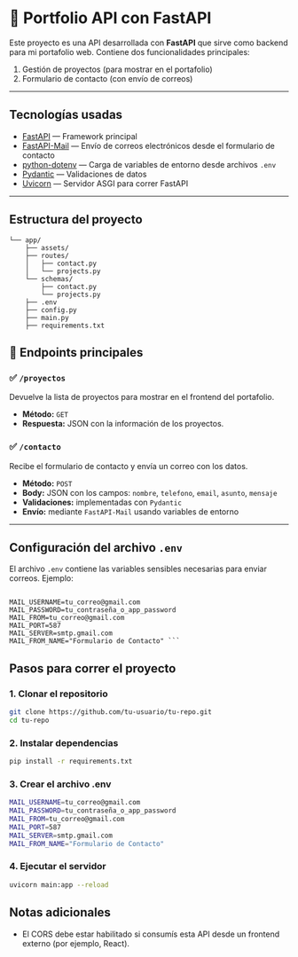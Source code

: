 # 💼 Portfolio API con FastAPI

Este proyecto es una API desarrollada con **FastAPI** que sirve como backend para mi portafolio web. Contiene dos funcionalidades principales:

1.  Gestión de proyectos (para mostrar en el portafolio)
2.  Formulario de contacto (con envío de correos)

---

##  Tecnologías usadas

- [FastAPI](https://fastapi.tiangolo.com/) — Framework principal
- [FastAPI-Mail](https://github.com/sabuhish/fastapi-mail) — Envío de correos electrónicos desde el formulario de contacto
- [python-dotenv](https://pypi.org/project/python-dotenv/) — Carga de variables de entorno desde archivos `.env`
- [Pydantic](https://docs.pydantic.dev/) — Validaciones de datos
- [Uvicorn](https://www.uvicorn.org/) — Servidor ASGI para correr FastAPI

---
## Estructura del proyecto
```
└── app/
    ├── assets/
    ├── routes/
    │   ├── contact.py
    │   └── projects.py
    └── schemas/
        ├── contact.py
        └── projects.py
    ├── .env
    ├── config.py
    ├── main.py
    ├── requirements.txt
```
## 🧪 Endpoints principales

### ✅ `/proyectos`
Devuelve la lista de proyectos para mostrar en el frontend del portafolio.

- **Método:** `GET`
- **Respuesta:** JSON con la información de los proyectos.

### ✅ `/contacto`
Recibe el formulario de contacto y envía un correo con los datos.

- **Método:** `POST`
- **Body:** JSON con los campos: `nombre`, `telefono`, `email`, `asunto`, `mensaje`
- **Validaciones:** implementadas con `Pydantic`
- **Envío:** mediante `FastAPI-Mail` usando variables de entorno

---

##  Configuración del archivo `.env`

El archivo `.env` contiene las variables sensibles necesarias para enviar correos. Ejemplo:

```env

MAIL_USERNAME=tu_correo@gmail.com
MAIL_PASSWORD=tu_contraseña_o_app_password
MAIL_FROM=tu_correo@gmail.com
MAIL_PORT=587
MAIL_SERVER=smtp.gmail.com
MAIL_FROM_NAME="Formulario de Contacto" ```
```
##  Pasos para correr el proyecto
### 1. Clonar el repositorio

```bash
git clone https://github.com/tu-usuario/tu-repo.git
cd tu-repo
```
### 2.  Instalar dependencias
```bash
pip install -r requirements.txt
```
### 3.  Crear el archivo .env
```bash
MAIL_USERNAME=tu_correo@gmail.com
MAIL_PASSWORD=tu_contraseña_o_app_password
MAIL_FROM=tu_correo@gmail.com
MAIL_PORT=587
MAIL_SERVER=smtp.gmail.com
MAIL_FROM_NAME="Formulario de Contacto"
```
### 4.  Ejecutar el servidor
```bash
uvicorn main:app --reload
```
##  Notas adicionales
- El CORS debe estar habilitado si consumís esta API desde un frontend externo (por ejemplo, React).
